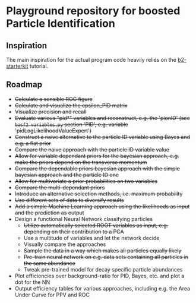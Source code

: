 # Playground repository for boosted Particle Identification

## Inspiration

The main inspiration for the actual program code heavily relies on the [b2-starterkit](https://stash.desy.de/scm/~ritter/b2-starterkit.git) tutorial.

## Roadmap

* ~~Calculate a sensible ROC figure~~
* ~~Calculate and visualize the epsilon_PID matrix~~
* ~~Visualize precision and recall~~
* ~~Evaluate various "pid*" variables and reconstruct, e.g. the 'pionID' (see `basf2 variables.py` section 'PID', e.g. variable 'pidLogLikelihoodValueExpert')~~
* ~~Construct a naive alternative to the particle ID variable using Bayes and e.g. a flat prior~~
* ~~Compare the naive approach with the particle ID variable value~~
* ~~Allow for variable dependant priors for the bayesian approach, e.g. make the priors depend on the transverse momentum~~
* ~~Compare the dependable priors bayesian approach with the simple bayesian approach and the particle ID one~~
* ~~Allow for multivariate a prior probabilities on two variables~~
* ~~Compare the multi-dependant priors~~
* ~~Introduce an alternative selection methods, i.e. maximum probability~~
* ~~Use different sets of data to diversify results~~
* ~~Add a simple Machine Learning approach using the likelihoods as input and the prediction as output~~
* Design a functional Neural Network classifying particles
  * ~~Utilize automatically selected ROOT variables as input, e.g. depending on their contribution to a PCA~~
  * Use a multitude of variables and let the network decide
  * Visually compare the approaches
  * ~~Sample the data in a way which makes all particles equally likely~~
  * ~~Pre-train neural network on e.g. data sets containing all particles in the same abundance~~
  * Tweak pre-trained model for decay specific particle abundances
* Plot efficiencies over background-ratio for PID, Bayes, etc. and plot a dot for the NN
* Output efficiency tables for various approaches, including e.g. the Area Under Curve for PPV and ROC
